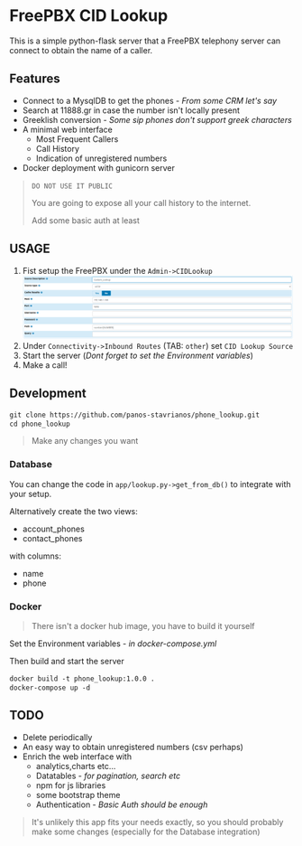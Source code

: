 # FreePBX CID Lookup 
This is a simple python-flask server that a FreePBX telephony server can connect
to obtain the name of a caller.

## Features
- Connect to a MysqlDB to get the phones - *From some CRM let's say*
- Search at 11888.gr in case the number isn't locally present
- Greeklish conversion - *Some sip phones don't support greek characters*
- A minimal web interface
    - Most Frequent Callers
    - Call History
    - Indication of unregistered numbers
- Docker deployment with gunicorn server
   
> `DO NOT USE IT PUBLIC` 
>
> You are going to expose all your call history to the internet.
>
> Add some basic auth at least

## USAGE
1. Fist setup the FreePBX under the `Admin->CIDLookup`
![](./CIDLookup.png)
2. Under `Connectivity->Inbound Routes` (TAB: `other`) set `CID Lookup Source`
3. Start the server (*Dont forget to set the Environment variables*)
4. Make a call!

## Development

```shell script
git clone https://github.com/panos-stavrianos/phone_lookup.git
cd phone_lookup
```

> Make any changes you want 

### Database
You can change the code in `app/lookup.py->get_from_db()` to integrate with your setup.

Alternatively create the two views:

- account_phones
- contact_phones

with columns:

- name
- phone
     

### Docker 
> There isn't a docker hub image, you have to build it yourself

Set the Environment variables - *in docker-compose.yml*

Then build and start the server
```shell script
docker build -t phone_lookup:1.0.0 .
docker-compose up -d
```


## TODO
- Delete periodically
- An easy way to obtain unregistered numbers (csv perhaps)
- Enrich the web interface with
    - analytics,charts etc...
    - Datatables - *for pagination, search etc*
    - npm for js libraries
    - some bootstrap theme
    - Authentication - *Basic Auth should be enough*

> It's unlikely this app fits your needs exactly, so you should probably make 
> some changes (especially for the Database integration) 